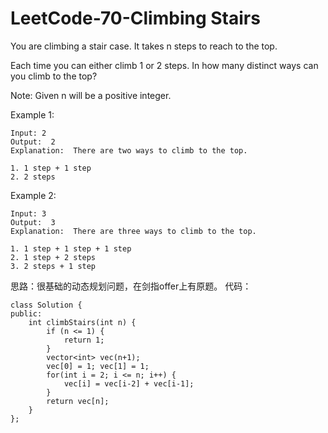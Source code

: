 # LeetCode-70-Climbing Stairs
You are climbing a stair case. It takes n steps to reach to the top.

Each time you can either climb 1 or 2 steps. In how many distinct ways can you climb to the top?

Note: Given n will be a positive integer.

Example 1:

```
Input: 2
Output:  2
Explanation:  There are two ways to climb to the top.

1. 1 step + 1 step
2. 2 steps
```

Example 2:

```
Input: 3
Output:  3
Explanation:  There are three ways to climb to the top.

1. 1 step + 1 step + 1 step
2. 1 step + 2 steps
3. 2 steps + 1 step
```

思路：很基础的动态规划问题，在剑指offer上有原题。
代码：

```
class Solution {
public:
    int climbStairs(int n) {
        if (n <= 1) {
            return 1;
        }
        vector<int> vec(n+1);
        vec[0] = 1; vec[1] = 1;
        for(int i = 2; i <= n; i++) {
            vec[i] = vec[i-2] + vec[i-1];
        }
        return vec[n];
    }
};
```


